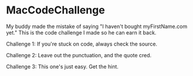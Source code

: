 # MacCodeChallenge
My buddy made the mistake of saying "I haven't bought myFirstName.com yet." This is the code challenge I made so he can earn it back.

Challenge 1: If you're stuck on code, always check the source.

Challenge 2: Leave out the punctuation, and the quote cred.

Challenge 3: This one's just easy. Get the hint.

